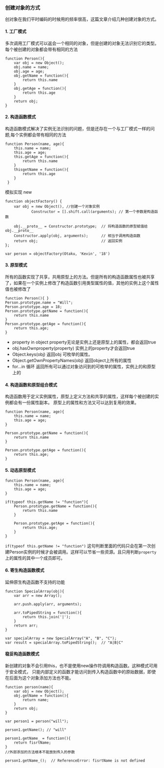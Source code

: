 ### 创建对象的方式

创对象在我们平时编码的时候用的频率很高，这篇文章介绍几种创建对象的方式。

#### 1. 工厂模式

多次调用工厂模式可以返会一个相同的对象，但是创建的对象无法识别它的类型。每个被创建的对象都会带有相同的方法

```
function Person(){
    var obj = new Object();
    obj.name = name;
    obj.age = age;
    obj.getName = function(){
        return this.name
    }
    obj.getAge = function(){
        return this.age
    }
    return obj;
}
```

#### 2. 构造函数模式

构造函数模式解决了实例无法识别的问题，但是还存在一个与工厂模式一样的问题,每个实例都会带有相同的方法

```
function Person(name, age){
    this.name = name;
    this.age = age;
    this.getAge = function(){
        return this.name
    }
    thisgetName = function(){
        return this.age
    }
 }
```

模拟实现 new
```
function objectFactory() {
    var obj = new Object(), //创建一个对象实例
            Constructor = [].shift.call(arguments); // 第一个参数是构造函数

    obj.__proto__ = Constructor.prototype;  // 将构造函数的原型赋值给obj.__proto__
    Constructor.apply(obj, arguments);      // 相当于调用构造函数
    return obj;                             // 返回实例
};

var person = objectFactory(Otaku, 'Kevin', '18')
```

#### 3. 原型模式
所有的函数实现了共享，共用原型上的方法。但是所有的构造函数属性也被共享了，如果在一个实例上修改了构造函数引用类型属性的值，其他的实例上这个属性值也被修改了

```
function Person(){ }
Person.prototype.name = "Will";
Person.prototype.age = 18;
Person.prototype.getName = function(){
    return this.name
}
Person.prototype.getAge = function(){
    return this.age;
}
```

* property in object  property无论是实例上还是原型上的属性，都会返回true
* obj.hasOwnproperty(property) 实例上的property才会返回true
* Object.keys(obj)  返回obj 可枚举的属性。
* Object.getOwnPropertyNames(obj) 返回object上所有的属性
* for...in 循环 返回所有可以通过对象访问到的可枚举的属性，实例上的和原型上的

#### 4. 构造函数和原型组合模式
构造函数用于定义实例属性，原型上定义方法和共享的属性，这样每个被创建的实例都会有一份属性副本。
原型上的属性和方法又可以达到复用的效果。

```
function Person(name, age){
    this.name = name;
    this.age = age;
}

Person.prototype.getName = function(){
    return this.name
}

Person.prototype.getAge = function(){
    return this.age;
}
```

#### 5. 动态原型模式
```
function Person(name, age){
    this.name = name;
    this.age = age;
}

if(typeof this.getName != "function"){
    Person.prototype.getName = function(){
        return this.name
    }

    Person.prototype.getAge = function(){
        return this.age;
    }
}

```

```if(typeof this.getName != "function")``` 这句判断里面的代码只会在第一次创建Person实例的时候才会被调用。这样可以节省一些资源。且只用判断```property```上的属性的其中一个成员即可。


#### 6. 寄生构造函数模式

延伸原生构造函数不支持的功能
```
function SpecialArray(obj){
    var arr = new Array();
    
    arr.push.apply(arr, arguments);

    arr.toPipedString = function(){
        return this.join('|');
    }
    return arr;
}

var specialArray = new SpecialArray("A", "B", "C");
var result = specialArray.toPipedString();  // "A|B|C"
```

#### 稳妥构造函数模式
新创建的对象不会引用this，也不是使用new操作符调用构造函数。这种模式可用于安全模式， 只能内部定义的函数才能访问到传入构造函数中的原始数据，即使在后面为这个对象添加方法也不能。
```
function person(name){
    var obj = new Object();
    obj.getName = function(){
        return name;
    }
    return obj;
}

var person1 = person("will");

person1.getName(); // "will"

person1.getName_ = function(){
    return fisrtName;
}
//外部添加的方法根本不能放到传入的参数

person1.getName_();  // ReferenceError: fisrtName is not defined
```
